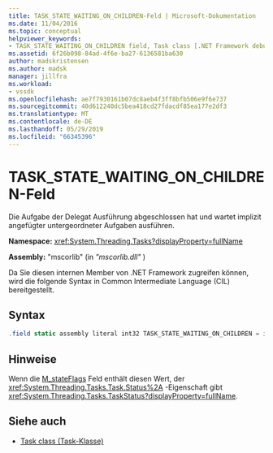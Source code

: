 ```yaml
---
title: TASK_STATE_WAITING_ON_CHILDREN-Feld | Microsoft-Dokumentation
ms.date: 11/04/2016
ms.topic: conceptual
helpviewer_keywords:
- TASK_STATE_WAITING_ON_CHILDREN field, Task class [.NET Framework debug engines]
ms.assetid: 6f26b098-84ad-4f6e-ba27-6136581ba630
author: madskristensen
ms.author: madsk
manager: jillfra
ms.workload:
- vssdk
ms.openlocfilehash: ae7f7930161b07dc8aeb4f3ff8bfb506e9f6e737
ms.sourcegitcommit: 40d612240dc5bea418cd27fdacdf85ea177e2df3
ms.translationtype: MT
ms.contentlocale: de-DE
ms.lasthandoff: 05/29/2019
ms.locfileid: "66345396"
---
```

# <a name="taskstatewaitingonchildren-field"></a>TASK_STATE_WAITING_ON_CHILDREN-Feld
Die Aufgabe der Delegat Ausführung abgeschlossen hat und wartet implizit angefügter untergeordneter Aufgaben ausführen.

 **Namespace:** <xref:System.Threading.Tasks?displayProperty=fullName>

 **Assembly:** "mscorlib" (in *"mscorlib.dll"* )

 Da Sie diesen internen Member von .NET Framework zugreifen können, wird die folgende Syntax in Common Intermediate Language (CIL) bereitgestellt.

## <a name="syntax"></a>Syntax

```csharp
.field static assembly literal int32 TASK_STATE_WAITING_ON_CHILDREN = int32(0x01000000)
```

## <a name="remarks"></a>Hinweise
 Wenn die [M_stateFlags](../../extensibility/debugger/m-stateflags-field.md) Feld enthält diesen Wert, der <xref:System.Threading.Tasks.Task.Status%2A> -Eigenschaft gibt <xref:System.Threading.Tasks.TaskStatus?displayProperty=fullName>.

## <a name="see-also"></a>Siehe auch
- [Task class (Task-Klasse)](../../extensibility/debugger/task-class-internal-members.md)